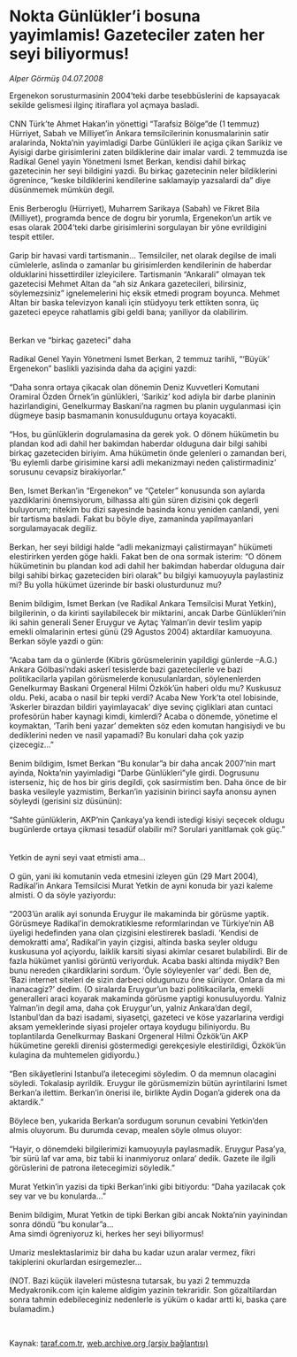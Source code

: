 # Nokta Günlükler’i bosuna yayimlamis! Gazeteciler zaten her seyi biliyormus!

*Alper Görmüş 04.07.2008*

<div class="taraf_structure_2col_1zq">
<div class="margen_n">



 <p>Ergenekon sorusturmasinin 2004’teki darbe tesebbüslerini de kapsayacak sekilde gelismesi ilginç itiraflara yol açmaya basladi.<br/>
<br/>
CNN Türk’te Ahmet Hakan’in yönettigi “Tarafsiz Bölge”de (1 temmuz) Hürriyet, Sabah ve Milliyet’in Ankara temsilcilerinin konusmalarinin satir aralarinda, Nokta’nin yayimladigi Darbe Günlükleri ile açiga çikan Sarikiz ve Ayisigi darbe girisimlerini zaten bildiklerine dair imalar vardi. 2 temmuzda ise Radikal Genel yayin Yönetmeni Ismet Berkan, kendisi dahil birkaç gazetecinin her seyi bildigini yazdi. Bu birkaç gazetecinin neler bildiklerini ögrenince, “keske bildiklerini kendilerine saklamayip yazsalardi da” diye düsünmemek mümkün degil.<br/>
<br/>
Enis Berberoglu (Hürriyet), Muharrem Sarikaya (Sabah) ve Fikret Bila (Milliyet), programda bence de dogru bir yorumla, Ergenekon’un artik ve esas olarak 2004’teki darbe girisimlerini sorgulayan bir yöne evrildigini tespit ettiler.<br/>
<br/>
Garip bir havasi vardi tartismanin... Temsilciler, net olarak degilse de imali cümlelerle, aslinda o zamanlar bu girisimlerden kendilerinin de haberdar olduklarini hissettirdiler izleyicilere. Tartismanin “Ankarali” olmayan tek gazetecisi Mehmet Altan da “ah siz Ankara gazetecileri, bilirsiniz, söylemezsiniz” ignelemelerini hiç eksik etmedi program boyunca. Mehmet Altan bir baska televizyon kanali için stüdyoyu terk ettikten sonra, üç gazeteci epeyce rahatlamis gibi geldi bana; yaniliyor da olabilirim.<br/>
<br/>
<br/>
Berkan ve “birkaç gazeteci” daha<br/>
<br/>
Radikal Genel Yayin Yönetmeni Ismet Berkan, 2 temmuz tarihli, “‘Büyük’ Ergenekon” baslikli yazisinda daha da açigini yazdi:<br/>
<br/>
“Daha sonra ortaya çikacak olan dönemin Deniz Kuvvetleri Komutani Oramiral Özden Örnek’in günlükleri, ‘Sarikiz’ kod adiyla bir darbe planinin hazirlandigini, Genelkurmay Baskani’na ragmen bu planin uygulanmasi için dügmeye basip basmamanin konusuldugunu ortaya koyacakti.<br/>
<br/>
“Hos, bu günlüklerin dogrulamasina da gerek yok. O dönem hükümetin bu plandan kod adi dahil her bakimdan haberdar olduguna dair bilgi sahibi birkaç gazeteciden biriyim. Ama hükümetin önde gelenleri o zamandan beri, ‘Bu eylemli darbe girisimine karsi adli mekanizmayi neden çalistirmadiniz’ sorusunu cevapsiz birakiyorlar.”<br/>
<br/>
Ben, Ismet Berkan’in “Ergenekon” ve “Çeteler” konusunda son aylarda yazdiklarini önemsiyorum, bilhassa alti gün süren dizisini çok degerli buluyorum; nitekim bu dizi sayesinde basinda konu yeniden canlandi, yeni bir tartisma basladi. Fakat bu böyle diye, zamaninda yapilmayanlari sorgulamayacak degiliz.<br/>
<br/>
Berkan, her seyi bildigi halde “adli mekanizmayi çalistirmayan” hükümeti elestirirken yerden göge hakli. Fakat ben de ona sormak isterim: “O dönem hükümetinin bu plandan kod adi dahil her bakimdan haberdar olduguna dair bilgi sahibi birkaç gazeteciden biri olarak” bu bilgiyi kamuoyuyla paylastiniz mi? Bu yolla hükümet üzerinde bir baski olusturdunuz mu?<br/>
<br/>
Benim bildigim, Ismet Berkan (ve Radikal Ankara Temsilcisi Murat Yetkin), bilgilerinin, o da kirinti sayilabilecek bir miktarini, ancak Darbe Günlükleri’nin iki sahin generali Sener Eruygur ve Aytaç Yalman’in devir teslim yapip emekli olmalarinin ertesi günü (29 Agustos 2004) aktardilar kamuoyuna. Berkan söyle yazdi o gün:<br/>
<br/>
“Acaba tam da o günlerde (Kibris görüsmelerinin yapildigi günlerde –A.G.) Ankara Gölbasi’ndaki askerî tesislerde bazi gazetecilerle ve bazi politikacilarla yapilan görüsmelerde konusulanlardan, söylenenlerden Genelkurmay Baskani Orgeneral Hilmi Özkök’ün haberi oldu mu? Kuskusuz oldu. Peki, acaba o nasil bir tepki verdi? Acaba New York’ta otel lobisinde, ‘Askerler birazdan bildiri yayimlayacak’ diye sevinç çigliklari atan cuntaci profesörün haber kaynagi kimdi, kimlerdi? Acaba o dönemde, yönetime el koymaktan, ‘Tarih beni yazar’ demekten söz eden komutan hangisiydi ve bu dediklerini neden ve nasil yapamadi? Bu konulari daha çok yazip çizecegiz...”<br/>
<br/>
Benim bildigim, Ismet Berkan “Bu konular”a bir daha ancak 2007’nin mart ayinda, Nokta’nin yayimladigi “Darbe Günlükleri”yle girdi. Dogrusunu isterseniz, hiç de hos bir giris degildi, çok sasirmistim ben. Daha önce de bir baska vesileyle yazmistim, Berkan’in yazisinin birinci sayfa anonsu aynen söyleydi (gerisini siz düsünün):<br/>
<br/>
“Sahte günlüklerin, AKP’nin Çankaya’ya kendi istedigi kisiyi seçecek oldugu bugünlerde ortaya çikmasi tesadüf olabilir mi? Sorulari yanitlamak çok güç.”<br/>
<br/>
<br/>
Yetkin de ayni seyi vaat etmisti ama...<br/>
<br/>
O gün, yani iki komutanin veda etmesini izleyen gün (29 Mart 2004), Radikal’in Ankara Temsilcisi Murat Yetkin de ayni konuda bir yazi kaleme almisti. O da söyle yaziyordu:<br/>
<br/>
“2003’ün aralik ayi sonunda Eruygur ile makaminda bir görüsme yaptik. Görüsmeye Radikal’in demokratiklesme reformlarindan ve Türkiye’nin AB üyeligi hedefinden yana olan çizgisini elestirerek basladi. ‘Kendisi de demokratti ama’, Radikal’in yayin çizgisi, altinda baska seyler oldugu kuskusuna yol açiyordu, laiklik karsiti siyasi akimlar cesaret bulabilirdi. Bir de fazla hükümet yanlisi görüntü veriyorduk. Acaba baski altinda miydik? Ben bunu nereden çikardiklarini sordum. ‘Öyle söyleyenler var’ dedi. Ben de, ‘Bazi internet siteleri de sizin darbeci oldugunuzu öne sürüyor. Onlara da mi inanacagiz?’ dedim. (O siralarda Eruygur’un bazi politikacilarla, emekli generalleri araci koyarak makaminda görüsme yaptigi konusuluyordu. Yalniz Yalman’in degil ama, daha çok Eruygur’un, yalniz Ankara’dan degil, Istanbul’dan da bazi isadami, siyasetçi, gazeteci ve köse yazarlarina verdigi aksam yemeklerinde siyasi projeler ortaya koydugu biliniyordu. Bu toplantilarda Genelkurmay Baskani Orgeneral Hilmi Özkök’ün AKP hükümetine gerekli direnisi göstermedigi gerekçesiyle elestirildigi, Özkök’ün kulagina da muhtemelen gidiyordu.)<br/>
<br/>
“Ben sikâyetlerini Istanbul’a iletecegimi söyledim. O da memnun olacagini söyledi. Tokalasip ayrildik. Eruygur ile görüsmemizin bütün ayrintilarini Ismet Berkan’a ilettim. Berkan’in önerisi ile, birlikte Aydin Dogan’a giderek ona da aktardik.” <br/>
<br/>
Böylece ben, yukarida Berkan’a sordugum sorunun cevabini Yetkin’den almis oluyorum. Bu durumda cevap, mealen söyle olmus oluyor:<br/>
<br/>
“Hayir, o dönemdeki bilgilerimizi kamuoyuyla paylasmadik. Eruygur Pasa’ya, ‘bir sürü laf var ama, biz tabii ki inanmiyoruz onlara’ dedik. Gazete ile ilgili görüslerini de patrona iletecegimizi söyledik.”<br/>
<br/>
Murat Yetkin’in yazisi da tipki Berkan’inki gibi bitiyordu: “Daha yazilacak çok sey var ve bu konularda...”<br/>
<br/>
Benim bildigim, Murat Yetkin de tipki Berkan gibi ancak Nokta’nin yayinindan sonra döndü “bu konular”a...<br/>
Ama simdi ögreniyoruz ki, herkes her seyi biliyormus!<br/>
<br/>
Umariz meslektaslarimiz bir daha bu kadar uzun aralar vermez, fikri takiplerini okurlardan esirgemezler...<br/>
<br/>
(NOT. Bazi küçük ilaveleri müstesna tutarsak, bu yazi 2 temmuzda Medyakronik.com için kaleme aldigim yazinin tekraridir. Son gözaltilardan sonra tahmin edebileceginiz nedenlerle is yüküm o kadar artti ki, baska çare bulamadim.)<br/>
</p>

<br/>


<div id="taraf_not">
</div>

</div>


</div>

Kaynak: [taraf.com.tr](http://www.taraf.com.tr:80/makale/1112.htm), [web.archive.org (arşiv bağlantısı)](http://web.archive.org/web/20090501185911/http://www.taraf.com.tr:80/makale/1112.htm)
